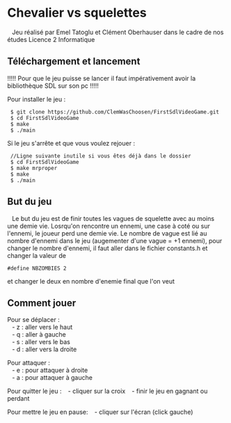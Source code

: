 # Chevalier vs squelettes
&ensp; Jeu réalisé par Emel Tatoglu et Clément Oberhauser dans le cadre de nos études Licence 2 Informatique 

## Téléchargement et lancement
  !!!!! Pour que le jeu puisse se lancer il faut impérativement avoir la bibliothèque SDL sur son pc !!!!!
 
 Pour installer le jeu : 
```
 $ git clone https://github.com/ClemWasChoosen/FirstSdlVideoGame.git
 $ cd FirstSdlVideoGame
 $ make
 $ ./main
```

Si le jeu s'arrête et que vous voulez rejouer :

```
 //Ligne suivante inutile si vous êtes déjà dans le dossier
 $ cd FirstSdlVideoGame
 $ make mrproper
 $ make
 $ ./main
 ```

## But du jeu
 &ensp; Le but du jeu est de finir toutes les vagues de squelette avec au moins une demie vie. Losrqu'on rencontre un ennemi, une case à coté ou sur l'ennemi, le joueur perd une demie vie. Le nombre de vague est lié au nombre d'ennemi dans le jeu (augementer d'une vague = +1 ennemi), pour changer le nombre d'ennemi, il faut aller dans le fichier constants.h et changer la valeur de 
 
 ```
 #define NBZOMBIES 2
 ```
  et changer le deux en nombre d'enemie final que l'on veut
  
## Comment jouer
  Pour se déplacer :   
   &ensp; - z : aller vers le haut  
   &ensp; - q : aller à gauche  
   &ensp; - s : aller vers le bas  
   &ensp; - d : aller vers la droite  
    
 Pour attaquer :  
   &ensp; - e : pour attaquer à droite  
   &ensp; - a : pour attaquer à gauche  
   
   Pour quitter le jeu : 
  &ensp; - cliquer sur la croix
  &ensp; - finir le jeu en gagnant ou perdant
  
  Pour mettre le jeu en pause:
  &ensp; - cliquer sur l'écran (click gauche)

